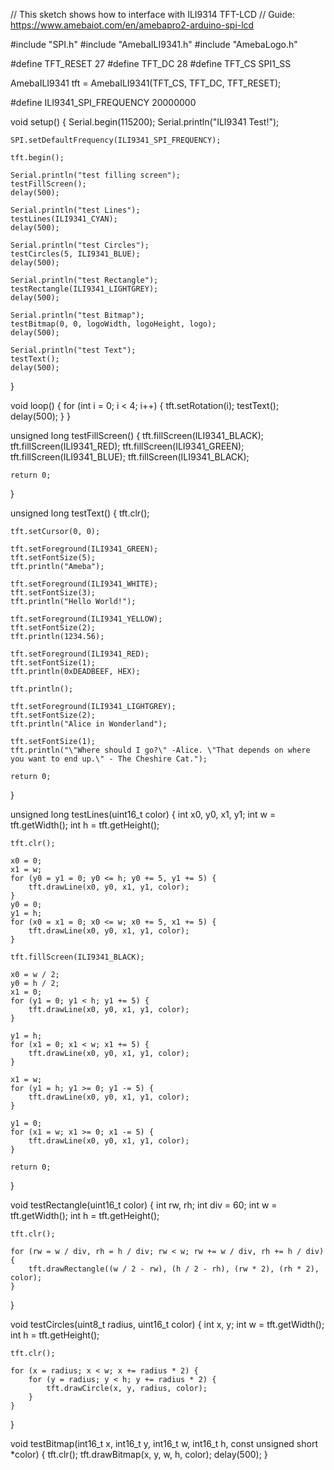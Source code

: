 // This sketch shows how to interface with ILI9314 TFT-LCD
// Guide: https://www.amebaiot.com/en/amebapro2-arduino-spi-lcd

#include "SPI.h"
#include "AmebaILI9341.h"
#include "AmebaLogo.h"

#define TFT_RESET       27
#define TFT_DC          28
#define TFT_CS          SPI1_SS

AmebaILI9341 tft = AmebaILI9341(TFT_CS, TFT_DC, TFT_RESET);

#define ILI9341_SPI_FREQUENCY 20000000

void setup()
{
    Serial.begin(115200);
    Serial.println("ILI9341 Test!");

    SPI.setDefaultFrequency(ILI9341_SPI_FREQUENCY);

    tft.begin();

    Serial.println("test filling screen");
    testFillScreen();
    delay(500);

    Serial.println("test Lines");
    testLines(ILI9341_CYAN);
    delay(500);

    Serial.println("test Circles");
    testCircles(5, ILI9341_BLUE);
    delay(500);

    Serial.println("test Rectangle");
    testRectangle(ILI9341_LIGHTGREY);
    delay(500);

    Serial.println("test Bitmap");
    testBitmap(0, 0, logoWidth, logoHeight, logo);
    delay(500);

    Serial.println("test Text");
    testText();
    delay(500);
}

void loop()
{
    for (int i = 0; i < 4; i++) {
        tft.setRotation(i);
        testText();
        delay(500);
    }
}

unsigned long testFillScreen()
{
    tft.fillScreen(ILI9341_BLACK);
    tft.fillScreen(ILI9341_RED);
    tft.fillScreen(ILI9341_GREEN);
    tft.fillScreen(ILI9341_BLUE);
    tft.fillScreen(ILI9341_BLACK);

    return 0;
}

unsigned long testText()
{
    tft.clr();

    tft.setCursor(0, 0);

    tft.setForeground(ILI9341_GREEN);
    tft.setFontSize(5);
    tft.println("Ameba");

    tft.setForeground(ILI9341_WHITE);
    tft.setFontSize(3);
    tft.println("Hello World!");

    tft.setForeground(ILI9341_YELLOW);
    tft.setFontSize(2);
    tft.println(1234.56);

    tft.setForeground(ILI9341_RED);
    tft.setFontSize(1);
    tft.println(0xDEADBEEF, HEX);

    tft.println();

    tft.setForeground(ILI9341_LIGHTGREY);
    tft.setFontSize(2);
    tft.println("Alice in Wonderland");

    tft.setFontSize(1);
    tft.println("\"Where should I go?\" -Alice. \"That depends on where you want to end up.\" - The Cheshire Cat.");

    return 0;
}

unsigned long testLines(uint16_t color)
{
    int x0, y0, x1, y1;
    int w = tft.getWidth();
    int h = tft.getHeight();

    tft.clr();

    x0 = 0;
    x1 = w;
    for (y0 = y1 = 0; y0 <= h; y0 += 5, y1 += 5) {
        tft.drawLine(x0, y0, x1, y1, color);
    }
    y0 = 0;
    y1 = h;
    for (x0 = x1 = 0; x0 <= w; x0 += 5, x1 += 5) {
        tft.drawLine(x0, y0, x1, y1, color);
    }

    tft.fillScreen(ILI9341_BLACK);

    x0 = w / 2;
    y0 = h / 2;
    x1 = 0;
    for (y1 = 0; y1 < h; y1 += 5) {
        tft.drawLine(x0, y0, x1, y1, color);
    }

    y1 = h;
    for (x1 = 0; x1 < w; x1 += 5) {
        tft.drawLine(x0, y0, x1, y1, color);
    }

    x1 = w;
    for (y1 = h; y1 >= 0; y1 -= 5) {
        tft.drawLine(x0, y0, x1, y1, color);
    }

    y1 = 0;
    for (x1 = w; x1 >= 0; x1 -= 5) {
        tft.drawLine(x0, y0, x1, y1, color);
    }

    return 0;
}

void testRectangle(uint16_t color)
{
    int rw, rh;
    int div = 60;
    int w = tft.getWidth();
    int h = tft.getHeight();

    tft.clr();

    for (rw = w / div, rh = h / div; rw < w; rw += w / div, rh += h / div) {
        tft.drawRectangle((w / 2 - rw), (h / 2 - rh), (rw * 2), (rh * 2), color);
    }
}

void testCircles(uint8_t radius, uint16_t color)
{
    int x, y;
    int w = tft.getWidth();
    int h = tft.getHeight();

    tft.clr();

    for (x = radius; x < w; x += radius * 2) {
        for (y = radius; y < h; y += radius * 2) {
            tft.drawCircle(x, y, radius, color);
        }
    }
}

void testBitmap(int16_t x, int16_t y, int16_t w, int16_t h, const unsigned short *color)
{
    tft.clr();
    tft.drawBitmap(x, y, w, h, color);
    delay(500);
}
